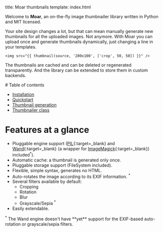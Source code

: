 title: Moar thumbnails
template: index.html


Welcome to **Moar**, an on-the-fly image thumbnailer library written in Python and MIT licensed.

Your site design changes a lot, but that can mean manually generate new thumbnails for all the uploaded images. Not anymore. With Moar you can upload once and generate thumbnails dynamically, just changing a line in your templates.

```jinja
<img src="{{ thumbnail(source, '200x100', ['crop', 50, 50]) }}" />
```

The thumbnails are cached and can be deleted or regenerated transparently. And the library can be extended to store them in custom backends.


<div class="maintoc" markdown="1">
# Table of contents

* [Installation](/installation.md)
* [Quickstart](/quickstart.md)
* [Thumbnail generation](/thumbnail.md)
* [Thumbnailer class](/thumbnailer.md)
<!-- * [Extending the library](/extending.md) -->
</div>


# Features at a glance

* Pluggable engine support ([PIL][pil]{:target=_blank} and [Wand][wand]{:target=_blank} (a wrapper for [ImageMagick][imagemagick]{:target=_blank}) included<sup>*</sup>).
* Automatic cache: a thumbnail is generated only once.
* Pluggable storage support (FileSystem included).
* Flexible, simple syntax, generates no HTML.
* Auto-rotates the image according to its EXIF information. <sup>*</sup>
* Several filters available by default:
    * Cropping
    * Rotation
    * Blur
    * Grayscale/Sepia <sup>*</sup>
* Easily extendable.

<div class="warning" markdown="1"><sup>*</sup> The Wand engine doesn't have **yet** support for the EXIF-based auto-rotation or grayscale/sepia filters.</div>

[pil]: http://www.pythonware.com/products/pil/
[imagemagick]: http://www.imagemagick.org/script/index.php
[wand]: http://styleshare.github.com/wand/
